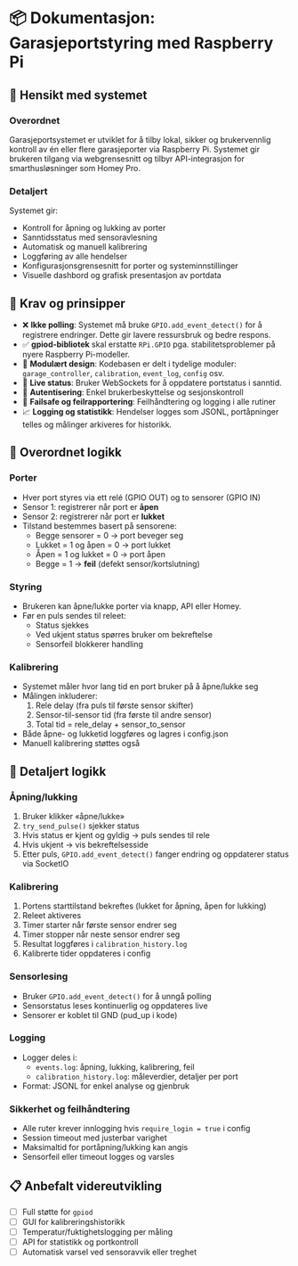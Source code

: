 # 📦 Dokumentasjon: Garasjeportstyring med Raspberry Pi

## 🎯 Hensikt med systemet

### Overordnet
Garasjeportsystemet er utviklet for å tilby lokal, sikker og brukervennlig kontroll av én eller flere garasjeporter via Raspberry Pi. Systemet gir brukeren tilgang via webgrensesnitt og tilbyr API-integrasjon for smarthusløsninger som Homey Pro.

### Detaljert
Systemet gir:
- Kontroll for åpning og lukking av porter
- Sanntidsstatus med sensoravlesning
- Automatisk og manuell kalibrering
- Loggføring av alle hendelser
- Konfigurasjonsgrensesnitt for porter og systeminnstillinger
- Visuelle dashbord og grafisk presentasjon av portdata

## 🧾 Krav og prinsipper

- ❌ **Ikke polling**: Systemet må bruke `GPIO.add_event_detect()` for å registrere endringer. Dette gir lavere ressursbruk og bedre respons.
- ✅ **gpiod-bibliotek** skal erstatte `RPi.GPIO` pga. stabilitetsproblemer på nyere Raspberry Pi-modeller.
- 🧩 **Modulært design**: Kodebasen er delt i tydelige moduler: `garage_controller`, `calibration`, `event_log`, `config` osv.
- 🧠 **Live status**: Bruker WebSockets for å oppdatere portstatus i sanntid.
- 🔐 **Autentisering**: Enkel brukerbeskyttelse og sesjonskontroll
- 🔁 **Failsafe og feilrapportering**: Feilhåndtering og logging i alle rutiner
- 📈 **Logging og statistikk**: Hendelser logges som JSONL, portåpninger telles og målinger arkiveres for historikk.

## 🧠 Overordnet logikk

### Porter
- Hver port styres via ett relé (GPIO OUT) og to sensorer (GPIO IN)
- Sensor 1: registrerer når port er **åpen**
- Sensor 2: registrerer når port er **lukket**
- Tilstand bestemmes basert på sensorene:
  - Begge sensorer = 0 → port beveger seg
  - Lukket = 1 og åpen = 0 → port lukket
  - Åpen = 1 og lukket = 0 → port åpen
  - Begge = 1 → **feil** (defekt sensor/kortslutning)

### Styring
- Brukeren kan åpne/lukke porter via knapp, API eller Homey.
- Før en puls sendes til releet:
  - Status sjekkes
  - Ved ukjent status spørres bruker om bekreftelse
  - Sensorfeil blokkerer handling

### Kalibrering
- Systemet måler hvor lang tid en port bruker på å åpne/lukke seg
- Målingen inkluderer:
  1. Rele delay (fra puls til første sensor skifter)
  2. Sensor-til-sensor tid (fra første til andre sensor)
  3. Total tid = rele_delay + sensor_to_sensor
- Både åpne- og lukketid loggføres og lagres i config.json
- Manuell kalibrering støttes også

## 🔬 Detaljert logikk

### Åpning/lukking
1. Bruker klikker «åpne/lukke»
2. `try_send_pulse()` sjekker status
3. Hvis status er kjent og gyldig → puls sendes til rele
4. Hvis ukjent → vis bekreftelsesside
5. Etter puls, `GPIO.add_event_detect()` fanger endring og oppdaterer status via SocketIO

### Kalibrering
1. Portens starttilstand bekreftes (lukket for åpning, åpen for lukking)
2. Releet aktiveres
3. Timer starter når første sensor endrer seg
4. Timer stopper når neste sensor endrer seg
5. Resultat loggføres i `calibration_history.log`
6. Kalibrerte tider oppdateres i config

### Sensorlesing
- Bruker `GPIO.add_event_detect()` for å unngå polling
- Sensorstatus leses kontinuerlig og oppdateres live
- Sensorer er koblet til GND (pud_up i kode)

### Logging
- Logger deles i:
  - `events.log`: åpning, lukking, kalibrering, feil
  - `calibration_history.log`: måleverdier, detaljer per port
- Format: JSONL for enkel analyse og gjenbruk

### Sikkerhet og feilhåndtering
- Alle ruter krever innlogging hvis `require_login = true` i config
- Session timeout med justerbar varighet
- Maksimaltid for portåpning/lukking kan angis
- Sensorfeil eller timeout logges og varsles

## 📋 Anbefalt videreutvikling
- [ ] Full støtte for `gpiod`
- [ ] GUI for kalibreringshistorikk
- [ ] Temperatur/fuktighetslogging per måling
- [ ] API for statistikk og portkontroll
- [ ] Automatisk varsel ved sensoravvik eller treghet